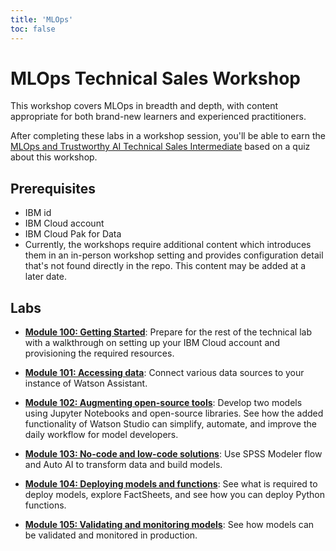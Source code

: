 ```yaml
---
title: 'MLOps'
toc: false
---
```


# MLOps Technical Sales Workshop

This workshop covers MLOps in breadth and depth, with content appropriate for both brand-new learners and experienced practitioners.

After completing these labs in a workshop session, you'll be able to earn the [MLOps and Trustworthy AI Technical Sales Intermediate](https://www.credly.com/org/ibm/badge/mlops-and-trustworthy-ai-technical-sales-intermediate.1) based on a quiz about this workshop.

## Prerequisites

- IBM id
- IBM Cloud account
- IBM Cloud Pak for Data
- Currently, the workshops require additional content which introduces them in an in-person workshop setting and provides configuration detail that's not found directly in the repo. This content may be added at a later date.

## Labs

- **[Module 100: Getting Started](/mlops/100)**: Prepare for the rest of the technical lab with a walkthrough on setting up your IBM Cloud account and provisioning the required resources.

- **[Module 101: Accessing data](/mlops/101)**: Connect various data sources to your instance of Watson Assistant.

- **[Module 102: Augmenting open-source tools](/mlops/102)**: Develop two models using Jupyter Notebooks and open-source libraries. See how the added functionality of Watson Studio can simplify, automate, and improve the daily workflow for model developers.

- **[Module 103: No-code and low-code solutions](/mlops/103)**: Use SPSS Modeler flow and Auto AI to transform data and build models.

- **[Module 104: Deploying models and functions](/mlops/104)**: See what is required to deploy models, explore FactSheets, and see how you can deploy Python functions.

- **[Module 105: Validating and monitoring models](/mlops/105)**: See how models can be validated and monitored in production.
